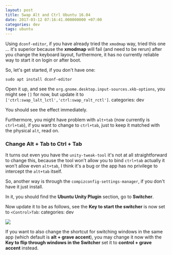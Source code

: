 ```yaml
---
layout: post
title: Swap Alt and Ctrl Ubuntu 16.04
date: 2017-03-12 07:16:41.000000000 +07:00
categories: dev
tags: ubuntu
---
```

Using `dconf-editor`, if you have already tried the `xmodmap` way, tried this one ... it's superior because the **xmodmap** will fail (and need to be rerun) after you change the keyboard layout, furthermore, it has no currently reliable way to start it on login or after boot.

So, let's get started, if you don't have one:

```
sudo apt install dconf-editor
```

Open it up, and see the `org.gnome.desktop.input-sources.xkb-options`, you might see `[]` for now, but update it to `['ctrl:swap_lalt_lctl','ctrl:swap_ralt_rctl']`.
categories: dev

You should see the effect immediately.

Furthermore, you might have problem with `alt+tab` (now currently is `ctrl+tab`), if you want to change to `ctrl+tab`, just to keep it matched with the physical `alt`, read on.

### Change Alt + Tab to Ctrl + Tab

It turns out even you have the `unity-tweak-tool` it's not at all straightforward to change this, because the tool won't allow you to bind `ctrl+tab` actually it won't allow even `alt+tab`, I think it's a bug or the app has no privilege to intercept the `alt+tab` itself.

So, another way is through the `compizconfig-settings-manager`, if you don't have it just install.

In it, you should find the **Ubuntu Unity Plugin** section, go to **Switcher**. 

Now update it to be as follows, see the **Key to start the switcher** is now set to `<Control>Tab`:
categories: dev

![](/content/images/2017/03/Screenshot-from-2017-03-11-23-52-36.png)

If you want to also change the shortcut for switching windows in the same app (which default is **alt + grave accent**), you may change it now with the **Key to flip through windows in the Switcher** set it to **control + grave accent** instead.
